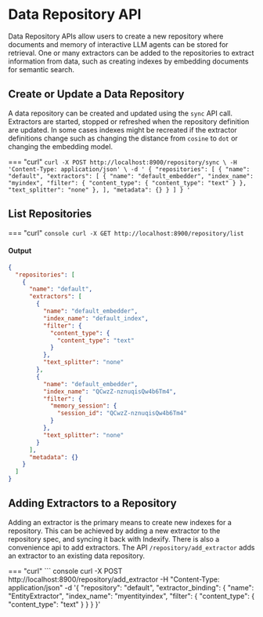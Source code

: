 # Data Repository API

Data Repository APIs allow users to create a new repository where documents and memory of interactive LLM agents can be stored for retrieval. One or many extractors can be added to the repositories to extract information from data, such as creating indexes by embedding documents for semantic search. 


## Create or Update a Data Repository
A data repository can be created and updated using the `sync` API call. Extractors are started, stopped or refreshed when the repository definition are updated. In some cases indexes might be recreated if the extractor definitions change such as changing the distance from `cosine` to `dot` or changing the embedding model.

=== "curl"
    ```
    curl -X POST http://localhost:8900/repository/sync \
    -H 'Content-Type: application/json' \
    -d '
        {
          "repositories": [
            {
              "name": "default",
              "extractors": [
                {
                  "name": "default_embedder",
                  "index_name": "myindex",
                  "filter": {
                    "content_type": {
                      "content_type": "text"
                    }
                  },
                  "text_splitter": "none"
                },
              ],
              "metadata": {}
            }
          ]
        }
    '
    ```

## List Repositories
=== "curl"
    ``` console
    curl -X GET http://localhost:8900/repository/list
    ```

#### Output
``` json
{
  "repositories": [
    {
      "name": "default",
      "extractors": [
        {
          "name": "default_embedder",
          "index_name": "default_index",
          "filter": {
            "content_type": {
              "content_type": "text"
            }
          },
          "text_splitter": "none"
        },
        {
          "name": "default_embedder",
          "index_name": "QCwzZ-nznuqisQw4b6Tm4",
          "filter": {
            "memory_session": {
              "session_id": "QCwzZ-nznuqisQw4b6Tm4"
            }
          },
          "text_splitter": "none"
        }
      ],
      "metadata": {}
    }
  ]
}
```

## Adding Extractors to a Repository
Adding an extractor is the primary means to create new indexes for a repository. This can be achieved by adding a new extractor to the repository spec, and syncing it back with Indexify. There is also a convenience api to add extractors. The API `/repository/add_extractor` adds an extractor to an existing data repository.

=== "curl"
    ``` console
    curl -X POST http://localhost:8900/repository/add_extractor -H "Content-Type: application/json" -d '{
        "repository": "default",
        "extractor_binding": {
                "name": "EntityExtractor",
                "index_name": "myentityindex",
                "filter": {
                        "content_type": {
                                "content_type": "text"
                        }
                }
        }
 }'
 ```
